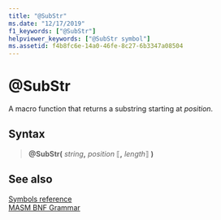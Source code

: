 ```yaml
---
title: "@SubStr"
ms.date: "12/17/2019"
f1_keywords: ["@SubStr"]
helpviewer_keywords: ["@SubStr symbol"]
ms.assetid: f4b8fc6e-14a0-46fe-8c27-6b3347a08504
---
```

# \@SubStr

A macro function that returns a substring starting at *position*.

## Syntax

> **\@SubStr(** *string*__,__ *position* ⟦__,__ *length*⟧ **)**

## See also

[Symbols reference](symbols-reference.md)<br/>
[MASM BNF Grammar](masm-bnf-grammar.md)
